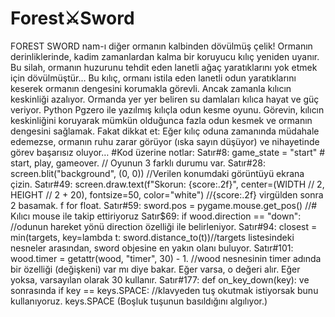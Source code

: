 # Forest⚔️Sword
FOREST SWORD nam-ı diğer ormanın kalbinden dövülmüş çelik! Ormanın derinliklerinde, kadim zamanlardan kalma bir koruyucu kılıç yeniden uyanır. Bu silah, ormanın huzurunu tehdit eden lanetli ağaç yaratıklarını yok etmek
için dövülmüştür… Bu kılıç, ormanı istila eden lanetli odun yaratıklarını keserek ormanın dengesini korumakla görevli. Ancak zamanla kılıcın keskinliği azalıyor. Ormanda yer yer beliren su damlaları kılıca hayat ve
güç veriyor.
Python Pgzero ile yazılmış kılıçla odun kesme oyunu. Görevin, kılıcın keskinliğini koruyarak mümkün olduğunca fazla odun kesmek ve ormanın dengesini sağlamak. Fakat dikkat et: Eğer kılıç oduna zamanında müdahale edemezse, ormanın ruhu zarar görüyor (ıska sayın düşüyor) ve nihayetinde görev başarısız oluyor…
#Kod üzerine notlar:
Satır#8: game_state = "start"  # start, play, gameover. // Oyunun 3 farklı durumu var.
Satır#28: screen.blit("background", (0, 0)) //Verilen konumdaki görüntüyü ekrana çizin.
Satır#49: screen.draw.text(f"Skorun: {score:.2f}", center=(WIDTH // 2, HEIGHT // 2 + 20), fontsize=50, color="white") //{score:.2f} virgülden sonra 2 basamak. f for float.
Satır#59: sword.pos = pygame.mouse.get_pos() //# Kılıcı mouse ile takip ettiriyoruz
Satır$69: if wood.direction == "down": //odunun hareket yönü direction özelliği ile belirleniyor.
Satır#94: closest = min(targets, key=lambda t: sword.distance_to(t))//targets listesindeki nesneler arasından, sword objesine en yakın olanı buluyor.
Satır#101: wood.timer = getattr(wood, "timer", 30) - 1. //wood nesnesinin timer adında bir özelliği (değişkeni) var mı diye bakar. Eğer varsa, o değeri alır. Eğer yoksa, varsayılan olarak 30 kullanır.
Satır#177: def on_key_down(key): ve sonrasında if key == keys.SPACE: //klavyeden tuş okutmak istiyorsak bunu kullanıyoruz. keys.SPACE (Boşluk tuşunun basıldığını algılıyor.)
